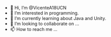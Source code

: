 - 👋 Hi, I’m @VicenteA18UCN
- 👀 I’m interested in programming.
- 🌱 I’m currently learning about Java and Unity.
- 💞️ I’m looking to collaborate on ...
- 📫 How to reach me ...

<!---
VicenteA18UCN/VicenteA18UCN is a ✨ special ✨ repository because its `README.md` (this file) appears on your GitHub profile.
You can click the Preview link to take a look at your changes.
--->

